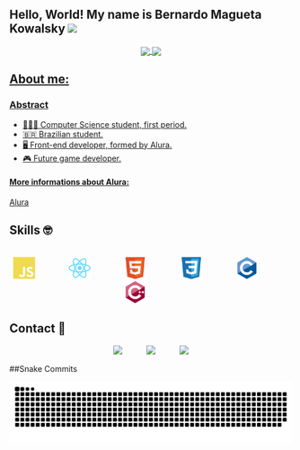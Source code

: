  ## Hello, World! My name is Bernardo Magueta Kowalsky <img src="https://raw.githubusercontent.com/iampavangandhi/iampavangandhi/master/gifs/Hi.gif" width="30px">
 
 <p align="center">
  <a href="https://github.com/BeKowalsky">
  <img align="center" height="168em" src="https://github-readme-stats.vercel.app/api?username=BeKowalsky&show_icons=true&theme=merko&include_all_commits=true&count_private=true"/>
  <img align="center" height="168em" src="https://github-readme-stats.vercel.app/api/top-langs/?username=BeKowalsky&layout=compact&langs_count=16&theme=merko"/>
</p>
 
 ## About me:
 ### Abstract
 - 👨🏻‍💻 Computer Science student, first period.
 - 🇧🇷 Brazilian student.
 - 🖥 Front-end developer, formed by Alura.
 - 🎮 Future game developer.
 
 #### More informations about Alura:
 <a href="https://alura.com.br">Alura</a>
 
 ## Skills :nerd_face:
 <p style="display: inline_block" align="center"><br>
  <img alt="Bernardo-Js" height="40" width="40" src="https://raw.githubusercontent.com/devicons/devicon/master/icons/javascript/javascript-plain.svg">
 &nbsp;&nbsp;&nbsp;&nbsp;&nbsp;&nbsp;&nbsp;&nbsp;&nbsp;&nbsp;&nbsp;&nbsp;&nbsp;
  <img alt="Bernardo-React" height="40"  src="https://raw.githubusercontent.com/devicons/devicon/master/icons/react/react-original.svg">
 &nbsp;&nbsp;&nbsp;&nbsp;&nbsp;&nbsp;&nbsp;&nbsp;&nbsp;&nbsp;&nbsp;&nbsp;&nbsp;
  <img alt="Bernardo-HTML" height="40"  src="https://raw.githubusercontent.com/devicons/devicon/master/icons/html5/html5-original.svg">
 &nbsp;&nbsp;&nbsp;&nbsp;&nbsp;&nbsp;&nbsp;&nbsp;&nbsp;&nbsp;&nbsp;&nbsp;&nbsp;
  <img alt="Bernardo-CSS" height="40"  src="https://raw.githubusercontent.com/devicons/devicon/master/icons/css3/css3-original.svg">
 &nbsp;&nbsp;&nbsp;&nbsp;&nbsp;&nbsp;&nbsp;&nbsp;&nbsp;&nbsp;&nbsp;&nbsp;&nbsp;
  <img alt="Bernardo-C" height="40"  src="https://raw.githubusercontent.com/devicons/devicon/master/icons/c/c-original.svg">
 &nbsp;&nbsp;&nbsp;&nbsp;&nbsp;&nbsp;&nbsp;&nbsp;&nbsp;&nbsp;&nbsp;&nbsp;&nbsp;
 <img alt="Bernardo-CPlusPlus" height="40"  src="https://raw.githubusercontent.com/devicons/devicon/master/icons/cplusplus/cplusplus-original.svg">
 &nbsp;&nbsp;&nbsp;&nbsp;&nbsp;&nbsp;&nbsp;&nbsp;&nbsp;&nbsp;&nbsp;&nbsp;&nbsp;
 </p>
 
 ## Contact :iphone:
 <p align="center"> 
  <a href="https://instagram.com/bernardokowalsky_" target="_blank"><img src="https://img.shields.io/badge/-Instagram-%23E4405F?style=for-the-badge&logo=instagram&logoColor=white"></a>
 &nbsp;&nbsp;&nbsp;&nbsp;&nbsp;&nbsp;&nbsp;&nbsp;&nbsp;
  <a href = "mailto:kwybernardo@gmail.com"><img src="https://img.shields.io/badge/gmail-D14836?&style=for-the-badge&logo=gmail&logoColor=white&" target="_blank"></a>
 &nbsp;&nbsp;&nbsp;&nbsp;&nbsp;&nbsp;&nbsp;&nbsp;&nbsp;
  <a href="https://www.linkedin.com/in/bekowa/" target="_blank"><img src="https://img.shields.io/badge/-LinkedIn-%230077B5?style=for-the-badge&logo=linkedin&logoColor=white"></a> 
</p>

##Snake Commits

![Snake animation](https://github.com/BeKowalsky/BeKowalsky/blob/output/github-contribution-grid-snake.svg)

